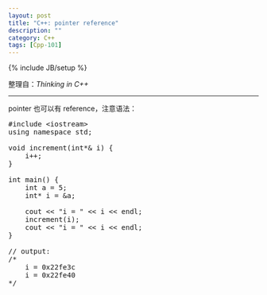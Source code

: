 ```yaml
---
layout: post
title: "C++: pointer reference"
description: ""
category: C++
tags: [Cpp-101]
---
```

{% include JB/setup %}

整理自：_Thinking in C++_

-----

pointer 也可以有 reference，注意语法：

<pre class="prettyprint linenums">
#include &lt;iostream&gt;
using namespace std;

void increment(int*& i) {
    i++;
}

int main() {
	int a = 5;
    int* i = &a;
	
    cout &lt;&lt; "i = " &lt;&lt; i &lt;&lt; endl;
    increment(i);
    cout &lt;&lt; "i = " &lt;&lt; i &lt;&lt; endl;
}

// output:
/*
	i = 0x22fe3c
	i = 0x22fe40
*/
</pre>
